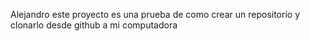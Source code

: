 Alejandro
este proyecto es una prueba de como crear un repositorio y clonarlo desde github a mi computadora
